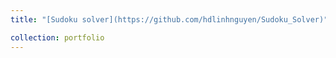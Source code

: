 ```yaml
---
title: "[Sudoku solver](https://github.com/hdlinhnguyen/Sudoku_Solver)"

collection: portfolio
---
```

